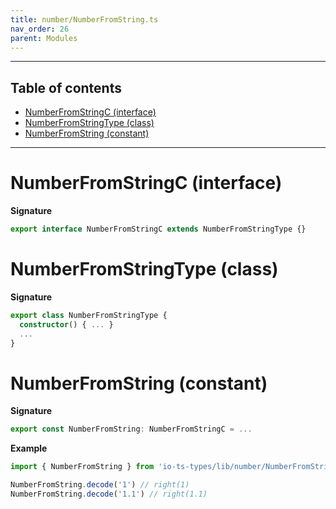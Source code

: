 ```yaml
---
title: number/NumberFromString.ts
nav_order: 26
parent: Modules
---
```


---

<h2 class="text-delta">Table of contents</h2>

- [NumberFromStringC (interface)](#numberfromstringc-interface)
- [NumberFromStringType (class)](#numberfromstringtype-class)
- [NumberFromString (constant)](#numberfromstring-constant)

---

# NumberFromStringC (interface)

**Signature**

```ts
export interface NumberFromStringC extends NumberFromStringType {}
```

# NumberFromStringType (class)

**Signature**

```ts
export class NumberFromStringType {
  constructor() { ... }
  ...
}
```

# NumberFromString (constant)

**Signature**

```ts
export const NumberFromString: NumberFromStringC = ...
```

**Example**

```ts
import { NumberFromString } from 'io-ts-types/lib/number/NumberFromString'

NumberFromString.decode('1') // right(1)
NumberFromString.decode('1.1') // right(1.1)
```

